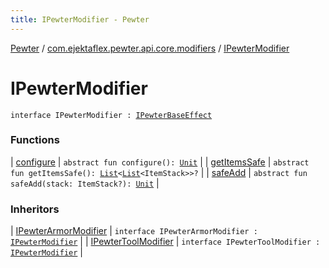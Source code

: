 ```yaml
---
title: IPewterModifier - Pewter
---
```


[Pewter](../../index.html) / [com.ejektaflex.pewter.api.core.modifiers](../index.html) / [IPewterModifier](./index.html)

# IPewterModifier

`interface IPewterModifier : `[`IPewterBaseEffect`](../../com.ejektaflex.pewter.api.core/-i-pewter-base-effect.html)

### Functions

| [configure](configure.html) | `abstract fun configure(): `[`Unit`](https://kotlinlang.org/api/latest/jvm/stdlib/kotlin/-unit/index.html) |
| [getItemsSafe](get-items-safe.html) | `abstract fun getItemsSafe(): `[`List`](https://kotlinlang.org/api/latest/jvm/stdlib/kotlin.collections/-list/index.html)`<`[`List`](https://kotlinlang.org/api/latest/jvm/stdlib/kotlin.collections/-list/index.html)`<ItemStack>>?` |
| [safeAdd](safe-add.html) | `abstract fun safeAdd(stack: ItemStack?): `[`Unit`](https://kotlinlang.org/api/latest/jvm/stdlib/kotlin/-unit/index.html) |

### Inheritors

| [IPewterArmorModifier](../-i-pewter-armor-modifier.html) | `interface IPewterArmorModifier : `[`IPewterModifier`](./index.html) |
| [IPewterToolModifier](../-i-pewter-tool-modifier.html) | `interface IPewterToolModifier : `[`IPewterModifier`](./index.html) |

